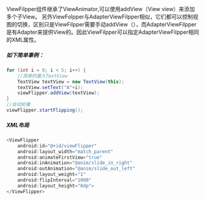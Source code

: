 ViewFilpper组件继承了ViewAnimator,可以使用addView（View view）来添加多个子View。
另外ViewFolpper与AdapterViewFilpper相似，它们都可以控制视图的切换，区别只是ViewFilpper需要手动addView（），而AdapterViewFilpper是有Adapter来提供View的。因此ViewFilpper可以指定AdapterViewFilpper相同的XML属性。
##### 如下简单事例：
```java
for (int i = 0; i < 5; i++) {
    //简单的塞入TextView
    TextView textView = new TextView(this);
    textView.setText("A"+i);
    viewFlipper.addView(textView);
}
//自动轮播
viewFlipper.startFlipping();
```

##### XML布局
```java
<ViewFlipper
    android:id="@+id/viewFlipper"
    android:layout_width="match_parent"
    android:animateFirstView="true"
    android:inAnimation="@anim/slide_in_right"
    android:outAnimation="@anim/slide_out_left"
    android:layout_weight="1"
    android:flipInterval="1000"
    android:layout_height="0dp">
</ViewFlipper>
```